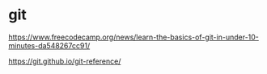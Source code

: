 git
=====

https://www.freecodecamp.org/news/learn-the-basics-of-git-in-under-10-minutes-da548267cc91/

https://git.github.io/git-reference/